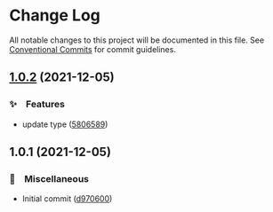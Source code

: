 # Change Log

All notable changes to this project will be documented in this file.
See [Conventional Commits](https://conventionalcommits.org) for commit guidelines.

## [1.0.2](https://github.com/bluelovers/mtg-jump-in/compare/mtg-jump-in@1.0.1...mtg-jump-in@1.0.2) (2021-12-05)


### ✨　Features

* update type ([5806589](https://github.com/bluelovers/mtg-jump-in/commit/58065893f1352ed818038b16486b4b793428036e))





## 1.0.1 (2021-12-05)


### 🔖　Miscellaneous

* Initial commit ([d970600](https://github.com/bluelovers/mtg-jump-in/commit/d97060061180a9ba2e1ae06c3e52ea1b9f4ca71f))

